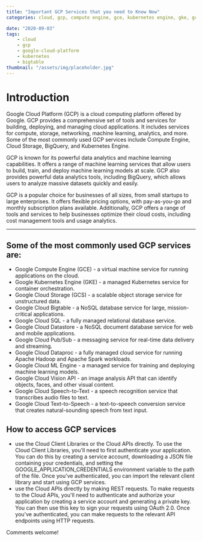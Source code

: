 ```yaml
---
title: "Important GCP Services that you need to Know Now"
categories: cloud, gcp, compute engine, gce, kubernetes engine, gke, gcs, bigtable, datastore, pub/sub, dataproc

date: "2020-09-03"
tags:
    - cloud
    - gcp
    - google-cloud-platform
    - kubernetes
    - bigtable
thumbnail: "/assets/img/placeholder.jpg"
---
```

# Introduction
Google Cloud Platform (GCP) is a cloud computing platform offered by Google. GCP provides a comprehensive set of tools and services for building, deploying, and managing cloud applications. It includes services for compute, storage, networking, machine learning, analytics, and more. Some of the most commonly used GCP services include Compute Engine, Cloud Storage, BigQuery, and Kubernetes Engine.

GCP is known for its powerful data analytics and machine learning capabilities. It offers a range of machine learning services that allow users to build, train, and deploy machine learning models at scale. GCP also provides powerful data analytics tools, including BigQuery, which allows users to analyze massive datasets quickly and easily.

GCP is a popular choice for businesses of all sizes, from small startups to large enterprises. It offers flexible pricing options, with pay-as-you-go and monthly subscription plans available. Additionally, GCP offers a range of tools and services to help businesses optimize their cloud costs, including cost management tools and usage analytics.

---

## Some of the most commonly used GCP services are:
- Google Compute Engine (GCE) - a virtual machine service for running applications on the cloud.
- Google Kubernetes Engine (GKE) - a managed Kubernetes service for container orchestration.
- Google Cloud Storage (GCS) - a scalable object storage service for unstructured data.
- Google Cloud Bigtable - a NoSQL database service for large, mission-critical applications.
- Google Cloud SQL - a fully managed relational database service.
- Google Cloud Datastore - a NoSQL document database service for web and mobile applications.
- Google Cloud Pub/Sub - a messaging service for real-time data delivery and streaming.
- Google Cloud Dataproc - a fully managed cloud service for running Apache Hadoop and Apache Spark workloads.
- Google Cloud ML Engine - a managed service for training and deploying machine learning models.
- Google Cloud Vision API - an image analysis API that can identify objects, faces, and other visual content.
- Google Cloud Speech-to-Text - a speech recognition service that transcribes audio files to text.
- Google Cloud Text-to-Speech - a text-to-speech conversion service that creates natural-sounding speech from text input.

## How to access GCP services
- use the Cloud Client Libraries or the Cloud APIs directly. To use the Cloud Client Libraries, you'll need to first authenticate your application. You can do this by creating a service account, downloading a JSON file containing your credentials, and setting the GOOGLE_APPLICATION_CREDENTIALS environment variable to the path of the file. Once you've authenticated, you can import the relevant client library and start using GCP services.
- use the Cloud APIs directly by making REST requests. To make requests to the Cloud APIs, you'll need to authenticate and authorize your application by creating a service account and generating a private key. You can then use this key to sign your requests using OAuth 2.0. Once you've authenticated, you can make requests to the relevant API endpoints using HTTP requests.

Comments welcome!
